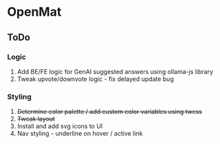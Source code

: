 # OpenMat

## ToDo

### Logic

1. Add BE/FE logic for GenAI suggested answers using ollama-js library
2. Tweak upvote/downvote logic - fix delayed update bug

### Styling

1. ~~Determine color palette / add custom color variables using twcss~~
2. ~~Tweak layout~~
3. Install and add svg icons to UI
4. Nav styling - underline on hover / active link
